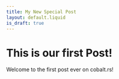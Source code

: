 ```yaml
---
title: My New Special Post
layout: default.liquid
is_draft: true
---
```

# This is our first Post!

Welcome to the first post ever on cobalt.rs!
